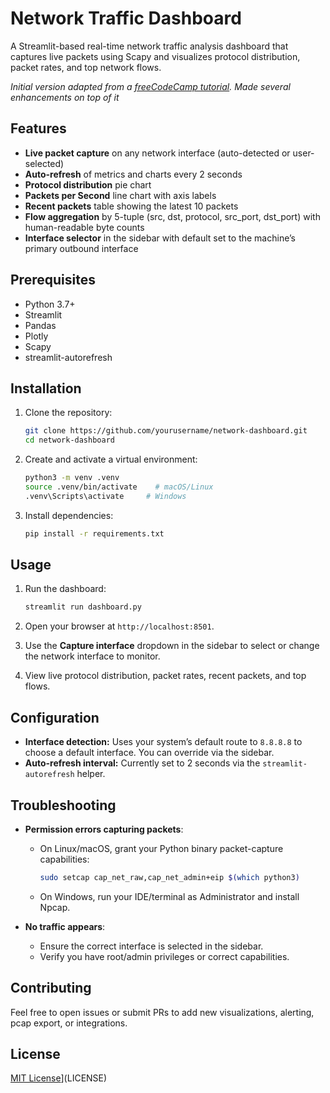 # Network Traffic Dashboard



A Streamlit-based real-time network traffic analysis dashboard that captures live packets using Scapy and visualizes protocol distribution, packet rates, and top network flows.

*Initial version adapted from a [freeCodeCamp tutorial](https://www.freecodecamp.org/news/build-a-real-time-network-traffic-dashboard-with-python-and-streamlit/). Made several enhancements on top of it*

## Features

* **Live packet capture** on any network interface (auto-detected or user-selected)
* **Auto-refresh** of metrics and charts every 2 seconds
* **Protocol distribution** pie chart
* **Packets per Second** line chart with axis labels
* **Recent packets** table showing the latest 10 packets
* **Flow aggregation** by 5-tuple (src, dst, protocol, src\_port, dst\_port) with human-readable byte counts
* **Interface selector** in the sidebar with default set to the machine’s primary outbound interface

## Prerequisites

* Python 3.7+
* Streamlit
* Pandas
* Plotly
* Scapy
* streamlit-autorefresh

## Installation

1. Clone the repository:

   ```bash
   git clone https://github.com/yourusername/network-dashboard.git
   cd network-dashboard
   ```

2. Create and activate a virtual environment:

   ```bash
   python3 -m venv .venv
   source .venv/bin/activate    # macOS/Linux
   .venv\Scripts\activate     # Windows
   ```

3. Install dependencies:

   ```bash
   pip install -r requirements.txt
   ```

## Usage

1. Run the dashboard:

   ```bash
   streamlit run dashboard.py
   ```

2. Open your browser at `http://localhost:8501`.

3. Use the **Capture interface** dropdown in the sidebar to select or change the network interface to monitor.

4. View live protocol distribution, packet rates, recent packets, and top flows.

## Configuration

* **Interface detection:** Uses your system’s default route to `8.8.8.8` to choose a default interface. You can override via the sidebar.
* **Auto-refresh interval:** Currently set to 2 seconds via the `streamlit-autorefresh` helper.

## Troubleshooting

* **Permission errors capturing packets**:

  * On Linux/macOS, grant your Python binary packet-capture capabilities:

    ```bash
    sudo setcap cap_net_raw,cap_net_admin+eip $(which python3)
    ```
  * On Windows, run your IDE/terminal as Administrator and install Npcap.

* **No traffic appears**:

  * Ensure the correct interface is selected in the sidebar.
  * Verify you have root/admin privileges or correct capabilities.

## Contributing

Feel free to open issues or submit PRs to add new visualizations, alerting, pcap export, or integrations.

## License

[MIT License](LICENSE)]\(LICENSE)
